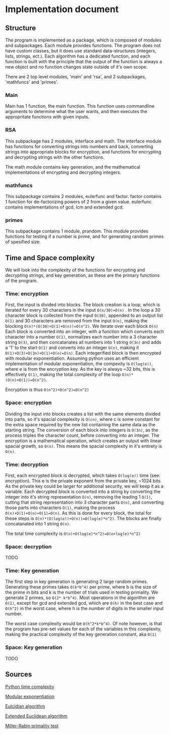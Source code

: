 # Implementation document

## Structure
The program is implemented as a package, which is composed of modules and subpackages. Each module provides functions. The program does not have custom classes, but it does use standard data-structures (integers, lists, strings, ect.). Each algorithm has a dedicated function, and each function is built with the principle that the output of the function is always a new object and no function changes state outside of it's own scope. 
 
There are 2 top level modules, 'main' and 'rsa', and 2 subpackages, 'mathfuncs' and 'primes'.

### Main
Main has 1 function, the main function. This function uses commandline arguments to determine what the user wants, and then executes the appropritate functions with given inputs.

### RSA
This subpackage has 2 modules, interface and math. The interface module has functions for converting strings into numbers and back, converting strings into appropriate blocks for encryption, and functions for encrypting and decrypting strings with the other functions.

The math module contains key generation, and the mathematical implementations of encrypting and decrypting integers.

### mathfuncs
This subpackage contains 2 modules, eulerfunc and factor. factor contains 1 function for de-factorizing powers of 2 from a given value. eulerfunc contains implementations of gcd, lcm and extended gcd.

### primes
This subpackage contains 1 module, prandom. This module provides functions for testing if a number is prime, and for generating random primes of spesified size.

## Time and Space complexity
We will look into the complexity of the functions for encrypting and decrypting strings, and key generation, as these are the primary functions of the program.

### Time: encryption

First, the input is divided into blocks. The block creation is a loop, which is iterated for every 30 characters in the input `O(n/30)=O(n)` . In the loop a 30 character block is collected from the input `O(30)`, appended to an output list `O(1)` and 30 characters are removed from the input `O(n)`, making the blocking `O(n)*(O(30)+O(1)+O(n))=O(n^2)`. We iterate over each block `O(n)` Each block is converted into an integer, with a function which converts each character into a number `O(1)`, normalizes each number into a 3 character string `O(3)`, and then concatanates all numbers into 1 string `O(3n)` and adds a '1' to the start `O(1)` and converts into an integer `O(n)`, making it `O(1)+O(3)+O(3n)+O(1)+O(n)=O(n)`. Each integerified block is then encrypted with modular exponentiation. Assuming python uses an efficient implementation of modular exponentiation, the compexity is `O(log(e))`, where e is from the encryption key. As the key is always ~32 bits, this is effectively `O(1)`, making the total complexity of the loop `O(n)*(O(n)+O(1))=O(n^2)`.

Encryption is thus `O(n^2)+O(n^2)=O(n^2)`

### Space: encryption

Dividing the input into blocks creates a list with the same elements divided into parts, so it's spacial complexity is `O(cn)`, where c is some constant for the extra space required by the new list containing the same data as the starting string. The conversion of each block into integers is `O(3n)`, as the process triples the character count, before converting into an integer. The encryption is a mathematical operation, which creates an output with linear spacial growth, so `O(n)`. This means the spacial complexity in it's entirety is `O(n)`.

### Time: decryption

First, each encrypted block is decrypted, which takes `O(log(e))` time (see: encryption). This e is the private exponent from the private key, ~1024 bits. As the private key could be larger for additional security, we will keep it as a variable. Each decrypted block is converted into a string by converting the integer into it's string representation `O(n)`, removing the leading 1 `O(1)`, cutting that string representation into 3 character parts `O(n)`, and converting those parts into characters `O(1)`, making the process `O(n)+O(1)+O(n)+O(1)=O(n)`. As this is done for every block, the total for these steps is `O(n)*(O(log(e))+O(n))=O(log(e)*n^2)`. The blocks are finally concatanated into 1 string `O(n)`.

The total time complexity is `O(n)+O(log(e)*n^2)=O(n+log(e)*n^2)`

### Space: decryption

TODO

### Time: Key generation

The first step in key generation is generating 2 large random primes. Generating these primes takes `O(k*b^4)` per prime, where b is the size of the prime in bits and k is the number of trials used in testing primality. We generate 2 primes, so `O(2* k*b^4)`. Most operations in the algorithm are `O(1)`, except for gcd and extended gcd, which are `O(h)` in the best case and `O(h^2)` in the worst case, where h is the number of digits in the smaller input number.

The worst case complexity would be `O(h^2*k*b^4)`. Of note however, is that the program has pre-set values for each of the variables in this complexity, making the practical complexity of the key generation constant, aka `O(1)`

### Space: Key generation

TODO

## Sources

[Python time complexity](https://wiki.python.org/moin/TimeComplexity)

[Modular exponentiation](https://en.wikipedia.org/wiki/Modular_exponentiation)

[Eulcidian algorithm](https://en.wikipedia.org/wiki/Euclidean_algorithm)

[Extended Euclidean algorithm](https://en.wikipedia.org/wiki/Extended_Euclidean_algorithm)

[Miller-Rabin primality test](https://en.wikipedia.org/wiki/Miller%E2%80%93Rabin_primality_test)


